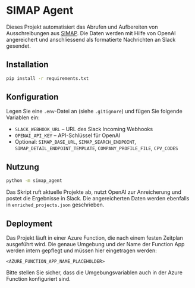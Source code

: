 # SIMAP Agent

Dieses Projekt automatisiert das Abrufen und Aufbereiten von Ausschreibungen aus [SIMAP](https://simap.ch). Die Daten werden mit Hilfe von OpenAI angereichert und anschliessend als formatierte Nachrichten an Slack gesendet.

## Installation
```bash
pip install -r requirements.txt
```

## Konfiguration
Legen Sie eine `.env`-Datei an (siehe `.gitignore`) und fügen Sie folgende Variablen ein:

- `SLACK_WEBHOOK_URL` – URL des Slack Incoming Webhooks
- `OPENAI_API_KEY` – API-Schlüssel für OpenAI
- Optional: `SIMAP_BASE_URL`, `SIMAP_SEARCH_ENDPOINT`, `SIMAP_DETAIL_ENDPOINT_TEMPLATE`, `COMPANY_PROFILE_FILE`, `CPV_CODES`

## Nutzung
```bash
python -m simap_agent
```
Das Skript ruft aktuelle Projekte ab, nutzt OpenAI zur Anreicherung und postet die Ergebnisse in Slack. Die angereicherten Daten werden ebenfalls in `enriched_projects.json` geschrieben.

## Deployment
Das Projekt läuft in einer Azure Function, die nach einem festen Zeitplan ausgeführt wird. Die genaue Umgebung und der Name der Function App werden intern gepflegt und müssen hier eingetragen werden:

```
<AZURE_FUNCTION_APP_NAME_PLACEHOLDER>
```

Bitte stellen Sie sicher, dass die Umgebungsvariablen auch in der Azure Function konfiguriert sind.
